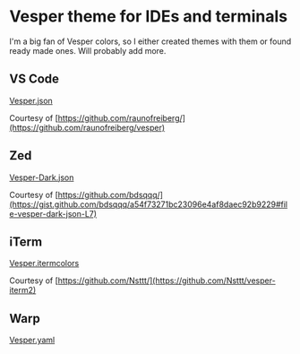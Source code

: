 # Vesper theme for IDEs and terminals
I'm a big fan of Vesper colors, so I either created themes with them or found ready made ones. Will probably add more.

## VS Code

[Vesper.json](https://github.com/vladzima/vesper-theme/blob/main/VSCode/Vesper.json)

Courtesy of [https://github.com/raunofreiberg/](https://github.com/raunofreiberg/vesper)

## Zed

[Vesper-Dark.json](https://github.com/vladzima/vesper-theme/blob.main/Zed/Vesper.zed)

Courtesy of [https://github.com/bdsqqq/](https://gist.github.com/bdsqqq/a54f73271bc23096e4af8daec92b9229#file-vesper-dark-json-L7)

## iTerm

[Vesper.itermcolors](https://github.com/vladzima/vesper-theme/blob/main/iTerm/Vesper.itermcolors)

Courtesy of [https://github.com/Nsttt/](https://github.com/Nsttt/vesper-iterm2)

## Warp

[Vesper.yaml](https://github.com/vladzima/vesper-theme/blob/main/Warp/Vesper.yaml)
